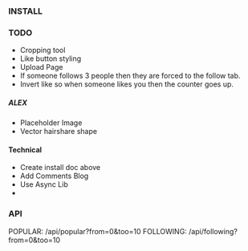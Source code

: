 ### INSTALL


### TODO
- Cropping tool
- Like button styling
- Upload Page
- If someone follows 3 people then they are forced to the follow tab.
- Invert like so when someone likes you then the counter goes up. 

##### ALEX
- Placeholder Image
- Vector hairshare shape


#### Technical
- Create install doc above
- Add Comments Blog
- Use Async Lib
- 


### API
POPULAR: /api/popular?from=0&too=10
FOLLOWING: /api/following?from=0&too=10

